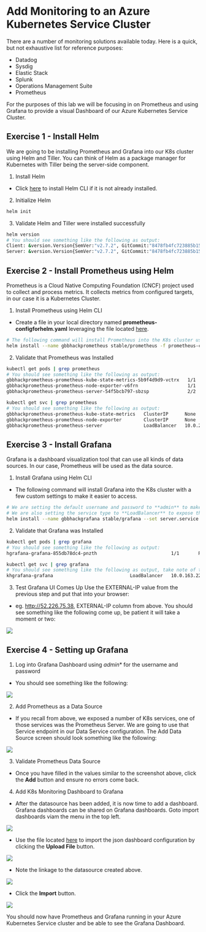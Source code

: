 # Add Monitoring to an Azure Kubernetes Service Cluster

There are a number of monitoring solutions available today. Here is a quick, but not exhaustive list for reference purposes:
* Datadog
* Sysdig
* Elastic Stack
* Splunk
* Operations Management Suite
* Prometheus

For the purposes of this lab we will be focusing in on Prometheus and using Grafana to provide a visual Dashboard of our Azure Kubernetes Service Cluster.

## Exercise 1 - Install Helm

We are going to be installing Prometheus and Grafana into our K8s cluster using Helm and Tiller. You can think of Helm as a package manager for Kubernetes with Tiller being the server-side component.

1. Install Helm
* Click [here](https://docs.helm.sh/using_helm/#installing-helm) to install Helm CLI if it is not already installed.

2. Initialize Helm
```bash
helm init
```
3. Validate Helm and Tiller were installed successfully
```bash
helm version
# You should see something like the following as output:
Client: &version.Version{SemVer:"v2.7.2", GitCommit:"8478fb4fc723885b155c924d1c8c410b7a9444e6", GitTreeState:"clean"}
Server: &version.Version{SemVer:"v2.7.2", GitCommit:"8478fb4fc723885b155c924d1c8c410b7a9444e6", GitTreeState:"clean"}
```

## Exercise 2 - Install Prometheus using Helm
Prometheus is a Cloud Native Computing Foundation (CNCF) project used to collect and process metrics. It collects metrics from configured targets, in our case it is a Kubernetes Cluster.

1. Install Prometheus using Helm CLI
* Create a file in your local directory named **prometheus-configforhelm.yaml** leveraging the file located [here](prometheus-configforhelm.yaml).
```bash
# The following command will install Prometheus into the K8s cluster using custom settings.
helm install --name gbbhackprometheus stable/prometheus -f prometheus-configforhelm.yaml
```
2. Validate that Prometheus was Installed
``` bash
kubectl get pods | grep prometheus
# You should see something like the following as output:
gbbhackprometheus-prometheus-kube-state-metrics-5b9f4d9d9-vctrx   1/1       Running   0          3m
gbbhackprometheus-prometheus-node-exporter-v6frn                  1/1       Running   0          3m
gbbhackprometheus-prometheus-server-54f5bcb797-sbzsp              2/2       Running   0          3m
```

```bash
kubectl get svc | grep prometheus
# You should see something like the following as output:
gbbhackprometheus-prometheus-kube-state-metrics   ClusterIP      None           <none>          80/TCP           3m
gbbhackprometheus-prometheus-node-exporter        ClusterIP      None           <none>          9100/TCP         3m
gbbhackprometheus-prometheus-server               LoadBalancer   10.0.212.145   52.168.100.25   9090:32340/TCP   3m
```

## Exercise 3 - Install Grafana
Grafana is a dashboard visualization tool that can use all kinds of data sources. In our case, Prometheus will be used as the data source.

1. Install Grafana using Helm CLI
* The following command will install Grafana into the K8s cluster with a few custom settings to make it easier to access.

```bash
# We are setting the default username and password to **admin** to make it easier to remember.
# We are also setting the service type to **LoadBalancer** to expose the service outside of the cluster and make it accessible via the Internet.
helm install --name gbbhackgrafana stable/grafana --set server.service.type=LoadBalancer,server.adminUser=admin,server.adminPassword=admin
```
2. Validate that Grafana was Installed
```bash
kubectl get pods | grep grafana
# You should see something like the following as output:
hgrafana-grafana-855db78dc4-pnzth                           1/1       Running   0          2h
```

```bash
kubectl get svc | grep grafana
# You should see something like the following as output, take note of the **EXTERNAL-IP column**:
khgrafana-grafana                            LoadBalancer   10.0.163.226   "52.226.75.38"     80:31476/TCP   2h
```
3. Test Grafana UI Comes Up
Use the EXTERNAL-IP value from the previous step and put that into your browser:
* eg. http://52.226.75.38, EXTERNAL-IP column from above. You should see something like the following come up, be patient it will take a moment or two:

![](img/8-grafana_default.png)

## Exercise 4 - Setting up Grafana
1. Log into Grafana Dashboard using *admin** for the username and password
* You should see something like the following:

![](img/8-grafana_loggedin.png)

2. Add Prometheus as a Data Source
* If you recall from above, we exposed a number of K8s services, one of those services was the Prometheus Server. We are going to use that Service endpoint in our Data Service configuration. The Add Data Source screen should look something like the following:

![](img/8-grafana_datasource.png)

3. Validate Prometheus Data Source
* Once you have filled in the values similar to the screenshot above, click the **Add** button and ensure no errors come back.
4. Add K8s Monitoring Dashboard to Grafana
* After the datasource has been added, it is now time to add a dashboard. Grafana dashboards can be shared on Grafana dashboards. Goto import dashboards viam the menu in the top left.

![](img/8-grafana_dashboardimport.png)


* Use the file located [here](https://github.com/Azure/blackbelt-aks-hackfest/blob/master/linux-container-workshop/helper_files/gbb_hackfest_grafana_dashboard.json) to import the json dashboard configuration by clicking the **Upload File** button.


![](img/8-grafana_dashboardid.png)


* Note the linkage to the datasource created above.


![](img/8-grafana_dashboardsave.png)


* Click the **Import** button.


![](img/8-grafana_k8sdashboard.png)


You should now have Prometheus and Grafana running in your Azure Kubernetes Service cluster and be able to see the Grafana Dashboard.
